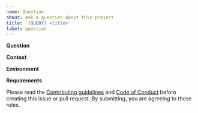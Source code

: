 ```yaml
---
name: Question
about: Ask a question about this project
title: '[QUERY] <title>'
label: question
---
```


<!-- If you have a question, please search for it in the [Issues](https://github.com/slackapi/deno-slack-api/issues), and if it isn't already tracked then create a new issue -->

**Question**

<!-- A clear and concise question with steps to reproduce -->

**Context**

<!-- Any additional context to your question -->

**Environment**

<!-- Paste the output of `cat import_map.json | grep deno-slack` -->
<!-- Paste the output of `deno --version` -->
<!-- Paste the output of `sw_vers && uname -v` on macOS/Linux or `ver` on Windows OS -->

**Requirements**

Please read the [Contributing guidelines](https://github.com/slackapi/deno-slack-api/blob/main/.github/contributing.md) and [Code of Conduct](https://slackhq.github.io/code-of-conduct) before creating this issue or pull request. By submitting, you are agreeing to those rules.
